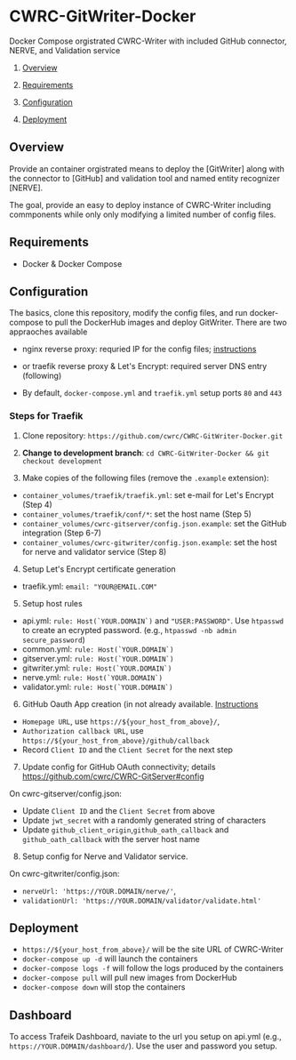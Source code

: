 # CWRC-GitWriter-Docker

Docker Compose orgistrated CWRC-Writer with included GitHub connector, NERVE, and Validation service

1. [Overview](#overview)

2. [Requirements](#requirements)

3. [Configuration](#configuration)

4. [Deployment](#deployment)

## Overview

Provide an container orgistrated means to deploy the [GitWriter] along with the connector to [GitHub] and validation tool and named entity recognizer [NERVE].

The goal, provide an easy to deploy instance of CWRC-Writer including commponents while only only modifying a limited number of config files.

## Requirements

- Docker & Docker Compose

## Configuration

The basics, clone this repository, modify the config files, and run docker-compose to pull the DockerHub images and deploy GitWriter. There are two appraoches available

- nginx reverse proxy: requried IP for the config files; [instructions](https://gitlab.dh.tamu.edu/bptarpley/CWRC-GitDocker/tree/master)

- or traefik reverse proxy & Let's Encrypt: required server DNS entry (following)
- By default, `docker-compose.yml` and `traefik.yml` setup ports `80` and `443`
  
### Steps for Traefik

1. Clone repository: `https://github.com/cwrc/CWRC-GitWriter-Docker.git`

2. **Change to development branch**: `cd CWRC-GitWriter-Docker && git checkout development`

3. Make copies of the following files (remove the `.example` extension):

- `container_volumes/traefik/traefik.yml`: set e-mail for Let's Encrypt (Step 4)
- `container_volumes/traefik/conf/*`: set the host name (Step 5)
- `container_volumes/cwrc-gitserver/config.json.example`: set the GitHub integration (Step 6-7)
- `container_volumes/cwrc-gitwriter/config.json.example`: set the host for nerve and validator service (Step 8)

4. Setup Let's Encrypt certificate generation

- traefik.yml: `email: "YOUR@EMAIL.COM"`

5. Setup host rules

- api.yml: ``rule: Host(`YOUR.DOMAIN`)`` and `"USER:PASSWORD"`. Use `htpasswd` to create an ecrypted password. (e.g., `htpasswd -nb admin secure_password`)
- common.yml: ``rule: Host(`YOUR.DOMAIN`)``
- gitserver.yml: ``rule: Host(`YOUR.DOMAIN`)``
- gitwriter.yml: ``rule: Host(`YOUR.DOMAIN`)``
- nerve.yml: ``rule: Host(`YOUR.DOMAIN`)``
- validator.yml: ``rule: Host(`YOUR.DOMAIN`)``

6. GitHub Oauth App creation (in not already available. [Instructions](https://developer.github.com/apps/building-oauth-apps/creating-an-oauth-app/)

- `Homepage URL`, use `https://${your_host_from_above}/`,
- `Authorization callback URL`, use `https://${your_host_from_above}/github/callback`
- Record `Client ID` and the `Client Secret` for the next step

7. Update config for GitHub OAuth connectivity; details <https://github.com/cwrc/CWRC-GitServer#config>

On cwrc-gitserver/config.json:

- Update `Client ID` and the `Client Secret` from above
- Update `jwt_secret` with a randomly generated string of characters
- Update `github_client_origin`,`github_oath_callback` and `github_oath_callback` with the server host name

8. Setup config for Nerve and Validator service.

On cwrc-gitwriter/config.json:

- `nerveUrl: 'https://YOUR.DOMAIN/nerve/'`,
- `validationUrl: 'https://YOUR.DOMAIN/validator/validate.html'`

## Deployment

- `https://${your_host_from_above}/` will be the site URL of CWRC-Writer
- `docker-compose up -d` will launch the containers
- `docker-compose logs -f` will follow the logs produced by the containers
- `docker-compose pull` will pull new images from DockerHub
- `docker-compose down` will stop the containers

## Dashboard

To access Trafeik Dashboard, naviate to the url you setup on api.yml (e.g., `https://YOUR.DOMAIN/dashboard/`).
Use the user and password you setup.
